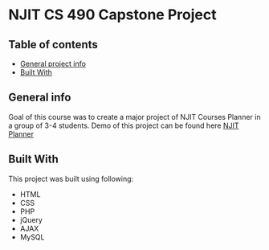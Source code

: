 # NJIT CS 490 Capstone Project #

## Table of contents
* [General project info](#general-project-info)
* [Built With](#built-with)

## General info

Goal of this course was to create a major project of NJIT Courses Planner in a group of 3-4 students.
Demo of this project can be found here [NJIT Planner](https://mahesh.life/njit-planner/)

## Built With
This project was built using following:

* HTML
* CSS
* PHP
* jQuery
* AJAX
* MySQL

